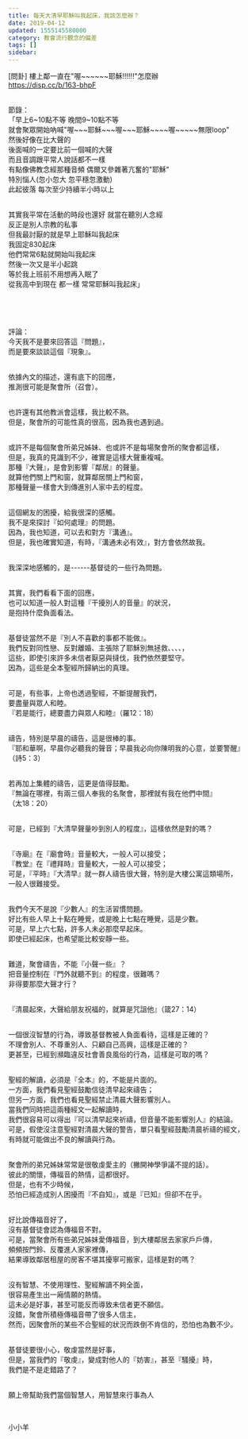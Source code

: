```yaml
---
title: 每天大清早耶穌叫我起床，我該怎麼辦？
date: 2019-04-12
updated: 1555145580000
category: 教會流行觀念的偏差
tags: []
sidebar: 
---
```


<p>[問卦] 樓上鄰一直在"喔~~~~~~耶穌!!!!!!"怎麼辦<br/>
<a href="https://disp.cc/b/163-bhpF" target="_blank">https://disp.cc/b/163-bhpF</a></p>
<p><br/>
節錄：<br/>
「早上6~10點不等 晚間9~10點不等<br/>
就會聚眾開始吶喊"喔~~~耶穌~~~喔~~~耶穌~~~~喔~~~~~無限loop"<br/>
然後好像在比大聲的<br/>
後面喊的一定要比前一個喊的大聲<br/>
而且音調跟平常人說話都不一樣<br/>
有點像佛教念經那種音頻 偶爾又參雜著亢奮的"耶穌"<br/>
特別惱人(忽小忽大 忽平穩忽激動)<br/>
此起彼落 每次至少持續半小時以上</p>
<p><br/>
其實我平常在活動的時段也還好 就當在聽別人念經<br/>
反正是別人宗教的私事<br/>
但我最討厭的就是早上耶穌叫我起床<br/>
我固定830起床<br/>
他們常常6點就開始叫我起床<br/>
然後一次又是半小起跳<br/>
等於我上班前不用想再入眠了<br/>
從我高中到現在 都一樣 常常耶穌叫我起床」</p>
<p> </p>
<p> </p>
<p>評論：<br/>
今天我不是要來回答這『問題』，<br/>
而是要來談談這個『現象』。</p>
<p><br/>
依據內文的描述，還有底下的回應，<br/>
推測很可能是聚會所（召會）。</p>
<p><br/>
也許還有其他教派會這樣，我比較不熟。<br/>
但是，聚會所的可能性真的很高，因為我也遇到過。</p>
<p><br/>
或許不是每個聚會所弟兄姊妹、也或許不是每場聚會所的聚會都這樣，<br/>
但是，我真的見識到不少，確實是這樣大聲重複喊。<br/>
那種『大聲』，是會到影響『鄰居』的聲量。<br/>
就算他們關上門和窗，就算鄰居關上門和窗，<br/>
那種聲量一樣會大到傳進別人家中去的程度。</p>
<p><br/>
這個網友的困擾，給我很深的感觸。<br/>
我不是來探討『如何處理』的問題。<br/>
因為，我也知道，可以去和對方『溝通』。<br/>
但是，我也確實知道，有時，『溝通未必有效』，對方會依然故我。</p>
<p><br/>
我深深地感觸的，是------基督徒的一些行為問題。</p>
<p><br/>
其實，我們看看下面的回應，<br/>
也可以知道一般人對這種『干擾別人的音量』的狀況，<br/>
是抱持什麼負面看法。</p>
<p><br/>
基督徒當然不是『別人不喜歡的事都不能做』。<br/>
我們反對同性戀、反對離婚、主張除了耶穌別無拯救、、、、，<br/>
這些，即使引來許多未信者厭惡與撻伐，我們依然要堅守。<br/>
因為，這些是全本聖經所歸納出的真理。</p>
<p><br/>
可是，有些事，上帝也透過聖經，不斷提醒我們，<br/>
要盡量與眾人和睦。<br/>
『若是能行，總要盡力與眾人和睦』（羅12：18）</p>
<p><br/>
禱告，特別是早晨的禱告，這是很棒的事。<br/>
『耶和華啊，早晨你必聽我的聲音；早晨我必向你陳明我的心意，並要警醒』<br/>
（詩5：3）</p>
<p><br/>
若再加上集體的禱告，這更是值得鼓勵。<br/>
『無論在哪裡，有兩三個人奉我的名聚會，那裡就有我在他們中間』<br/>
（太18：20）</p>
<p><br/>
可是，已經到『大清早聲量吵到別人的程度』，這樣依然是對的嗎？</p>
<p><br/>
『寺廟』在『廟會時』音量較大，一般人可以接受；<br/>
『教堂』在『禮拜時』音量較大，一般人可以接受；<br/>
可是，『平時』『大清早』就一群人禱告很大聲，特別是大樓公寓這類場所，<br/>
一般人很難接受。</p>
<p><br/>
我們今天不是說『少數人』的生活習慣問題。<br/>
好比有些人早上十點在睡覺，或是晚上七點在睡覺，這是少數。<br/>
可是，早上六七點，許多人未必那麼早起床。<br/>
即使已經起床，也希望能比較安靜一些。</p>
<p><br/>
難道，聚會禱告，不能『小聲一些』？<br/>
把音量控制在『門外就聽不到』的程度，很難嗎？<br/>
非得要那麼大聲才行？</p>
<p><br/>
『清晨起來，大聲給朋友祝福的，就算是咒詛他』（箴27：14）</p>
<p><br/>
一個很沒智慧的行為，導致基督教被人負面看待，這樣是正確的？<br/>
不理會別人、不尊重別人、只顧自己高興，這樣是正確的？<br/>
更甚至，已經到瀕臨違反社會善良風俗的行為，這樣是可取的嗎？</p>
<p><br/>
聖經的解讀，必須是『全本』的，不能是片面的。<br/>
一方面，我們看見聖經鼓勵信徒清早起來禱告；<br/>
但另一方面，我們也看見聖經禁止清晨大聲影響別人。<br/>
當我們同時把這兩種經文一起解讀時，<br/>
我們很容易可以得出『可以清早起來祈禱，但音量不能影響別人』的結論。<br/>
可是，假使沒注意聖經對清晨大聲的警告，單只看聖經鼓勵清晨祈禱的經文，<br/>
有時就可能做出不良的解讀與行為。</p>
<p><br/>
聚會所的弟兄姊妹常常是很敬虔愛主的（撇開神學爭議不提的話）。<br/>
彼此的關懷，傳福音的熱情，這都很好。<br/>
但是，也有不少時候，<br/>
恐怕已經造成別人困擾而『不自知』，或是『已知』但卻不在乎。</p>
<p><br/>
好比說傳福音好了，<br/>
沒有基督徒會認為傳福音不對。<br/>
可是，當聚會所有些弟兄姊妹愛傳福音，到大樓鄰居去家家戶戶傳，<br/>
頻頻按門鈴、反覆進人家家裡傳，<br/>
結果導致鄰居租屋的房客不堪其擾寧可搬家，這樣是對的嗎？</p>
<p><br/>
沒有智慧、不使用理性、聖經解讀不夠全面，<br/>
很容易產生出一廂情願的熱情。<br/>
這未必是好事，甚至可能反而導致未信者更不願信。<br/>
沒錯，聚會所積極傳福音帶了很多人信主，<br/>
然而，因聚會所的某些不合聖經的狀況而跌倒不肯信的，恐怕也為數不少。</p>
<p><br/>
基督徒要很小心，敬虔當然是好事，<br/>
但是，當我們的『敬虔』，變成對他人的『妨害』，甚至『騷擾』時，<br/>
我們是不是走錯路了？</p>
<p><br/>
願上帝幫助我們當個智慧人，用智慧來行事為人</p>
<p> </p>
<p>小小羊</p>
